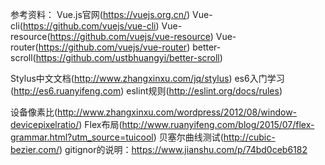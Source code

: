 

参考资料：
Vue.js官网(https://vuejs.org.cn/)
Vue-cli(https://github.com/vuejs/vue-cli)
Vue-resource(https://github.com/vuejs/vue-resource)
Vue-router(https://github.com/vuejs/vue-router)
better-scroll(https://github.com/ustbhuangyi/better-scroll)

Stylus中文文档(http://www.zhangxinxu.com/jq/stylus)
es6入门学习(http://es6.ruanyifeng.com)
eslint规则(http://eslint.org/docs/rules)

设备像素比(http://www.zhangxinxu.com/wordpress/2012/08/window-devicepixelratio/)
Flex布局(http://www.ruanyifeng.com/blog/2015/07/flex-grammar.html?utm_source=tuicool)
贝塞尔曲线测试(http://cubic-bezier.com/)
gitignor的说明：https://www.jianshu.com/p/74bd0ceb6182